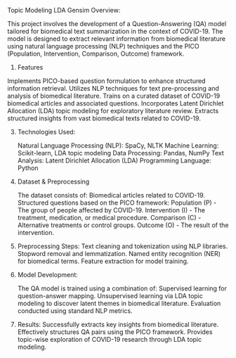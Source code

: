Topic Modeling LDA Gensim Overview:

   This project involves the development of a Question-Answering (QA) model tailored for biomedical text summarization in the context of COVID-19. 
   The model is designed to extract relevant information from biomedical literature using natural language processing (NLP) techniques and the PICO (Population, Intervention, Comparison, Outcome) framework.

1. Features

  Implements PICO-based question formulation to enhance structured information retrieval.
  Utilizes NLP techniques for text pre-processing and analysis of biomedical literature.
  Trains on a curated dataset of COVID-19 biomedical articles and associated questions.
  Incorporates Latent Dirichlet Allocation (LDA) topic modeling for exploratory literature review.
  Extracts structured insights from vast biomedical texts related to COVID-19.
  
3. Technologies Used:

   Natural Language Processing (NLP): SpaCy, NLTK
   Machine Learning: Scikit-learn, LDA topic modeling
   Data Processing: Pandas, NumPy
   Text Analysis: Latent Dirichlet Allocation (LDA)
   Programming Language: Python

4. Dataset & Preprocessing

   The dataset consists of:
       Biomedical articles related to COVID-19.
       Structured questions based on the PICO framework:
            Population (P) - The group of people affected by COVID-19.
            Intervention (I) - The treatment, medication, or medical procedure.
            Comparison (C) - Alternative treatments or control groups.
            Outcome (O) - The result of the intervention.

5. Preprocessing Steps:
       Text cleaning and tokenization using NLP libraries.
       Stopword removal and lemmatization.
       Named entity recognition (NER) for biomedical terms.
       Feature extraction for model training.

6. Model Development:
   
   The QA model is trained using a combination of:
         Supervised learning for question-answer mapping.
         Unsupervised learning via LDA topic modeling to discover latent themes in biomedical literature.
   Evaluation conducted using standard NLP metrics.

7. Results:
    Successfully extracts key insights from biomedical literature.
    Effectively structures QA pairs using the PICO framework.
    Provides topic-wise exploration of COVID-19 research through LDA topic modeling.
